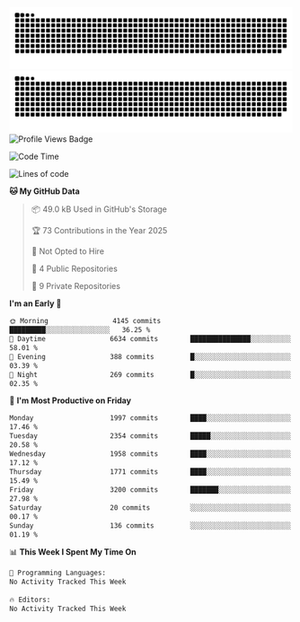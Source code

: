 <img src="https://github.com/nielsbaggerman/nielsbaggerman/blob/output/github-contribution-grid-snake.svg#gh-light-mode-only" alt="GitHub Snake Light">
<img src="https://github.com/nielsbaggerman/nielsbaggerman/blob/output/github-contribution-grid-snake-dark.svg#gh-dark-mode-only" alt="GitHub Snake Dark">
<img src="https://komarev.com/ghpvc/?username=nielsbaggerman&amp;label=Profile+Views" alt="Profile Views Badge" />

<!--START_SECTION:waka-->
![Code Time](http://img.shields.io/badge/Code%20Time-2%2C377%20hrs%2058%20mins-blue)

![Lines of code](https://img.shields.io/badge/From%20Hello%20World%20I%27ve%20Written-12.8%20million%20lines%20of%20code-blue)

**🐱 My GitHub Data** 

> 📦 49.0 kB Used in GitHub's Storage 
 > 
> 🏆 73 Contributions in the Year 2025
 > 
> 🚫 Not Opted to Hire
 > 
> 📜 4 Public Repositories 
 > 
> 🔑 9 Private Repositories 
 > 
**I'm an Early 🐤** 

```text
🌞 Morning                4145 commits        █████████░░░░░░░░░░░░░░░░   36.25 % 
🌆 Daytime                6634 commits        ███████████████░░░░░░░░░░   58.01 % 
🌃 Evening                388 commits         █░░░░░░░░░░░░░░░░░░░░░░░░   03.39 % 
🌙 Night                  269 commits         █░░░░░░░░░░░░░░░░░░░░░░░░   02.35 % 
```
📅 **I'm Most Productive on Friday** 

```text
Monday                   1997 commits        ████░░░░░░░░░░░░░░░░░░░░░   17.46 % 
Tuesday                  2354 commits        █████░░░░░░░░░░░░░░░░░░░░   20.58 % 
Wednesday                1958 commits        ████░░░░░░░░░░░░░░░░░░░░░   17.12 % 
Thursday                 1771 commits        ████░░░░░░░░░░░░░░░░░░░░░   15.49 % 
Friday                   3200 commits        ███████░░░░░░░░░░░░░░░░░░   27.98 % 
Saturday                 20 commits          ░░░░░░░░░░░░░░░░░░░░░░░░░   00.17 % 
Sunday                   136 commits         ░░░░░░░░░░░░░░░░░░░░░░░░░   01.19 % 
```


📊 **This Week I Spent My Time On** 

```text
💬 Programming Languages: 
No Activity Tracked This Week

🔥 Editors: 
No Activity Tracked This Week
```


<!--END_SECTION:waka-->
